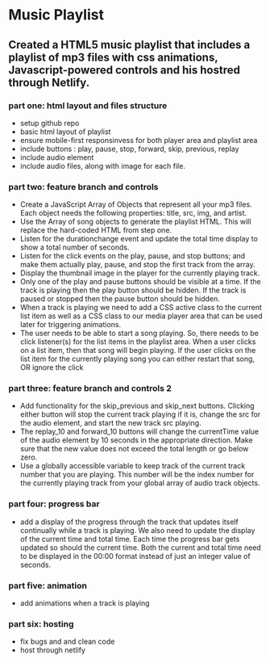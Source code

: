 # Music Playlist 

## Created a HTML5 music playlist that includes a playlist of mp3 files with css animations, Javascript-powered controls and his hostred through Netlify.

### part one: html layout and files structure 

* setup github repo 
* basic html layout of playlist 
* ensure mobile-first responsinvess for both player area and playlist area
* include buttons : play, pause, stop, forward, skip, previous, replay 
* include audio element 
* include audio files, along with image for each file. 

### part two: feature branch and controls 

* Create a JavaScript Array of Objects that represent all your mp3 files. Each object needs the following properties: title, src, img, and artist.
* Use the Array of song objects to generate the playlist HTML. This will replace the hard-coded HTML from step one.
* Listen for the durationchange event and update the total time display to show a total number of seconds.
* Listen for the click events on the play, pause, and stop buttons; and make them actually play, pause, and stop the first track from the array.
* Display the thumbnail image in the player for the currently playing track.
* Only one of the play and pause buttons should be visible at a time. If the track is playing then the play button should be hidden. If the track is paused or stopped then the pause button should be hidden.
* When a track is playing we need to add a CSS active class to the current list item as well as a CSS class to our media player area that can be used later for triggering animations.
* The user needs to be able to start a song playing. So, there needs to be click listener(s) for the list items in the playlist area. When a user clicks on a list item, then that song will begin playing. If the user clicks on the list item for the currently playing song you can either restart that song, OR ignore the click

### part three: feature branch and controls 2 
* Add functionality for the skip_previous and skip_next buttons. Clicking either button will stop the current track playing if it is, change the src for the audio element, and start the new track src playing.
* The replay_10 and forward_10 buttons will change the currentTime value of the audio element by 10 seconds in the appropriate direction. Make sure that the new value does not exceed the total length or go below zero.
* Use a globally accessible variable to keep track of the current track number that you are playing. This number will be the index number for the currently playing track from your global array of audio track objects.

### part four: progress bar 
* add a display of the progress through the track that updates itself continually while a track is playing. We also need to update the display of the current time and total time. Each time the progress bar gets updated so should the current time. Both the current and total time need to be displayed in the 00:00 format instead of just an integer value of seconds.

### part five: animation 
* add animations when a track is playing 

### part six: hosting 
* fix bugs and and clean code
* host through netlify  
